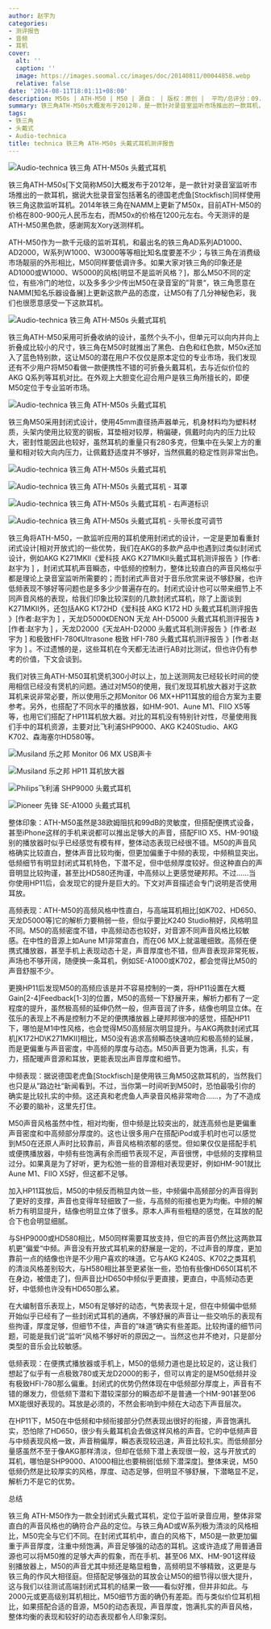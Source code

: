 ```yaml
---
author: 赵宇为
categories:
- 测评报告
- 音频
- 耳机
cover:
  alt: ''
  caption: ''
  image: https://images.soomal.cc/images/doc/20140811/00044858.webp
  relative: false
date: '2014-08-11T18:01:11+08:00'
description: M50s | ATH-M50 | M50 | 源自： | 版权：原创 |  平均/总评分：09.87/148
summary: 铁三角ATH-M50s大概发布于2012年，是一款针对录音室监听市场推出的一款耳机，据说大批录音室包括著名的德国老虎鱼[Stockfisch]同样使用铁三角这款监听耳机。它和最出名的铁三角AD系列、W系列的知名度相差不少，据说监听风格是它的长项？
tags:
- 铁三角
- 头戴式
- Audio-technica
title: technica 铁三角 ATH-M50s 头戴式耳机测评报告
---
```


![Audio-technica 铁三角 ATH-M50s 头戴式耳机](https://images.soomal.cc/images/doc/20140624/00043592.webp)



铁三角ATH-M50s[下文简称M50]大概发布于2012年，是一款针对录音室监听市场推出的一款耳机，据说大批录音室包括著名的德国老虎鱼[Stockfisch]同样使用铁三角这款监听耳机。2014年铁三角在NAMM上更新了M50x，目前ATH-M50的价格在800-900元人民币左右，而M50x的价格在1200元左右。今天测评的是ATH-M50黑色款，感谢网友Xory送测样机。



ATH-M50作为一款千元级的监听耳机，和最出名的铁三角AD系列AD1000、AD2000，W系列W1000、W3000等等相比知名度要差不少；与铁三角在消费级市场靓丽的外形相比，M50同样要低调许多。如果大家对铁三角的印象还是AD1000或W1000、W5000的风格[明显不是监听风格？]，那么M50不同的定位，有些冷门的地位，以及多多少少传出M50在录音室的”背景“，铁三角愿意在NAMM[知名乐器设备展]上更新这款产品的态度，让M50有了几分神秘色彩，我们也很愿意感受一下这款耳机。



![Audio-technica 铁三角 ATH-M50s 头戴式耳机](https://images.soomal.cc/images/doc/20140624/00043581.webp)



铁三角ATH-M50采用可折叠收纳的设计，虽然个头不小，但单元可以向内并向上折叠成比较小的尺寸，铁三角在M50时就推出了黑色、白色和红色款，M50x还加入了蓝色特别款，这让M50的潜在用户不仅仅是原本定位的专业市场，我们发现还有不少用户将M50看做一款便携性不错的可折叠头戴耳机，去与近似价位的AKG Q系列等耳机对比。在外观上大胆变化迎合用户是铁三角所擅长的，即便M50定位于专业监听市场。



![Audio-technica 铁三角 ATH-M50s 头戴式耳机](https://images.soomal.cc/images/doc/20140624/00043590.webp)



铁三角M50采用封闭式设计，使用45mm直径扬声器单元，机身材料均为塑料材质，头架内使用比较宽的钢板，耳垫相对较厚，稍偏硬，佩戴时向内的压力比较大，密封性能因此也较好，虽然耳机的重量只有280多克，但集中在头架上方的重量和相对较大向内压力，让佩戴舒适度并不够好，当然佩戴的稳定性则非常出色。



![Audio-technica 铁三角 ATH-M50s 头戴式耳机](https://images.soomal.cc/images/doc/20140624/00043586_01.webp)



![Audio-technica 铁三角 ATH-M50s 头戴式耳机 - 耳罩](https://images.soomal.cc/images/doc/20140624/00043587_01.webp)



![Audio-technica 铁三角 ATH-M50s 头戴式耳机 - 右声道标识](https://images.soomal.cc/images/doc/20140624/00043588_01.webp)



![Audio-technica 铁三角 ATH-M50s 头戴式耳机 - 头带长度可调节](https://images.soomal.cc/images/doc/20140624/00043589_01.webp)



铁三角将ATH-M50，一款监听应用的耳机使用封闭式的设计，一定是更加看重封闭式设计[相对开放式]的一些优势，我们在AKG的多款产品中也遇到过类似封闭式设计，例如AKG K271MKII《爱科技 AKG K271MKII头戴式耳机测评报告 》[作者:赵宇为 ]
，封闭式耳机声音瞬态，中低频的控制力，整体比较直白的声音风格似乎都是理论上录音室监听所需要的；而封闭式声音对于音乐欣赏来说不够舒展，也许低频表现不够好等问题也是多多少少普遍存在的。封闭式设计也可以带来细节上不同声音风格的表现，给我们印象比较深刻的几款封闭式耳机，除了上面谈到K271MKII外，还包括AKG K172HD《爱科技 AKG K172 HD 头戴式耳机测评报告 》[作者:赵宇为 ]
，天龙D5000《DENON 天龙 AH-D5000 头戴式耳机测评报告 》[作者:赵宇为 ]
，天龙D2000《天龙AH-D2000 头戴式耳机测评报告 》[作者:赵宇为 ]
和极致HFI-780《Ultrasone 极致 HFI-780 头戴式耳机测评报告 》[作者:赵宇为 ]
。不过遗憾的是，这些耳机在今天都无法进行AB对比测试，但也许仍有参考的价值，下文会谈到。



我们对铁三角ATH-M50耳机煲机300小时以上，加上送测网友已经较长时间的使用相信已经没有煲机的问题。通过对M50的使用，我们发现耳机放大器对于这款耳机来说非常必要，所以使用乐之邦Monitor 06 MX+HP11耳放的组合方案为主要参考。另外，也搭配了不同水平的播放器，如HM-901、Aune M1、FIIO X5等等，也用它们搭配了HP11耳机放大器。对比的耳机没有特别针对性，尽量使用我们手中的耳机资源，主要对比飞利浦SHP9000、AKG K240Studio、AKG K702、森海塞尔HD580等。



![Musiland 乐之邦 Monitor 06 MX USB声卡](https://images.soomal.cc/images/doc/20131129/00037936_01.webp)



![Musiland 乐之邦 HP11 耳机放大器](https://images.soomal.cc/images/doc/20101229/00008966_01.webp)



![Philips飞利浦 SHP9000 头戴式耳机](https://images.soomal.cc/images/doc/20100908/00007107_01.webp)



![Pioneer 先锋 SE-A1000 头戴式耳机](https://images.soomal.cc/images/doc/20130605/00031781_01.webp)



整体印象：ATH-M50虽然是38欧姆阻抗和99dB的灵敏度，但搭配便携式设备，甚至iPhone这样的手机来说都可以推出足够大的声音，搭配FIIO X5、HM-901级别的播放器时似乎已经感觉有模有样，整体动态表现已经很不错。M50的声音风格确实比较直白，整体声音比较均衡，但更加偏重于中频的表现，中频稍显突出。低频细节有明显封闭式耳机特色，下潜不足，但中低频厚度较好。但这种直白的声音明显比较拘谨，甚至比HD580还拘谨，中高频以上更感觉硬邦邦。不过……当你使用HP11后，会发现它的提升是巨大的。下文对声音描述会专门说明是否使用耳放。



高频表现：ATH-M50的高频风格中性直白，与高端耳机相比[如K702、HD650、天龙D5000等]它的解析力要稍弱一些，但似乎要比K240 Studio稍好，风格明显不同。M50的高频密度不错，中高频动态也较好，对音源不同声音风格比较敏感。在中性的音源上如Aune M1非常直白，而在06 MX上就温暖细致。高频在便携式播放器，甚至手机上表现动态十足，声音厚度也不错，但声音表现非常死板，声场也不够开阔，随便换一条耳机，例如SE-A1000或K702，都会觉得比M50的声音舒服不少。



更换HP11后发现M50的高频应该是并不容易控制的一类，将HP11设置在大概Gain[2-4]Feedback[1-3]的位置，M50的高频一下舒展开来，解析力都有了一定程度的提升，虽然极高频的延伸仍然一般，但声音润了许多，结像也明显立体。在弦乐的表现上不再是控制力不足的便携播放器上硬邦邦很冲的感觉，搭配HP11下，哪怕是M1中性风格，也会觉得M50高频层次明显提升。与AKG两款封闭式耳机[K172HD\K271MKII]相比，M50没有追求高频瞬态快速响应和极高频的延展，而是更偏重与声音密度，中高频的厚度与动态。M50声音更为饱满，扎实，有力，搭配暖声音源和耳放，更能表现出声音厚度和细节。

中频表现：据说德国老虎鱼[Stockfisch]是使用铁三角M50这款耳机的，当然我们也只是从”路边社“新闻看到。不过，当你第一时间听到M50时，恐怕最吸引你的确实是比较扎实的中频。这还真和老虎鱼人声录音风格非常吻合……，为了不造成不必要的脑补，这里先打住。

M50声音风格虽然中性，相对均衡，但中频是比较突出的，就连高频也是更偏重声音密度和中高频部分厚度的。这也让很多用户在搭配iPod或手机时也可以感觉到M50在还原人声时比较靠前，声音风格稍浓郁的感觉。但如果仅仅是搭配手机或便携播放器，中频有些饱满有余而细节表现不足，声音很愣，中低频的支撑稍显过分。如果真是为了好听，更为松弛一些的音源相对表现更好，例如HM-901就比Aune M1、FIIO X5好，但这都不足够。

加入HP11耳放后，M50的中频反而稍显内敛一些，中频偏中高频部分的声音得到了更好的支撑，声音也变得年轻细致了一些，与高频的衔接也更为均衡。中频的解析力有明显提升，结像也明显立体了很多。原本人声有些粗糙的感觉，在耳放的配合下也会明显细腻。

与SHP9000或HD580相比，M50同样需要耳放支持，但它的声音仍然比这两款耳机更”偏爱“中频。声音没有开放式耳机来的舒展是一定的，不过声音的厚度，更加靠前一点的结像也许是不少用户喜欢的味道。它与AKG K240S、K702之类耳机的清淡风格差别较大，与H580相比甚至更紧张一些，恐怕有些像HD650[耳机不在身边，被借走了]，但声音比HD650中频似乎更直接，更直白，中高频动态更好，中低频也许没有HD650那么紧。

在大编制音乐表现上，M50有足够好的动态，气势表现十足，但在中频偏中低频开始似乎已经有了一些封闭式耳机的通病，不够舒展的声音让一些交响乐的表现有些拘谨，厚度足够，但细节不佳，声音的”味道“确实有些差距。比较拘谨的细节问题，可能是我们说”监听“风格不够好听的原因之一。当然这也并不绝对，只是部分类型的音乐会比较敏感。

低频表现：在便携式播放器或手机上，M50的低频力道也是比较足的，这让我们想起了似乎有一点极致780或天龙D2000的影子，但可以肯定的是M50低频并没有极致HFI-780那么偏重。封闭式的优势仍然体现在中低频部分厚度上，声音有不错的爆发力，但低频下潜和下潜较深部分的瞬态却不是普通一个HM-901甚至06 MX能很好表现的。耳放是必须的，不然会影响到中频在大动态下声音层次。

在HP11下，M50在中低频和中频衔接部分仍然表现出很好的衔接，声音饱满扎实，恐怕除了HD650，很少有头戴耳机会去做这样风格的声音。它的中低频声音与中频表现风格一致，声音稍偏厚，瞬态表现较迅速，声音比较扎实。而低频部分量感虽然不至于像AKG那样清淡，但却在低频下潜上表现很一般，这与开放式的耳机，哪怕是SHP9000、A1000相比也要稍弱[低频下潜深度]。整体来说，M50低频仍然是比较厚实的风格，厚度、动态足够，但明显不够舒展，下潜略显不足，解析力不是它的优势。

总结

铁三角 ATH-M50作为一款全封闭式头戴式耳机，定位于监听录音应用，整体非常直白的声音风格也的确符合产品的定位。与铁三角AD或W系列极为清淡的风格相比，M50完全与它们不同。在封闭式耳机中，直白的风格下，M50是一款更加偏重于声音厚度，注重中频饱满，声音足够强的动态的耳机。这或许造成了用普通音源也可以将M50推的足够大声的假象，而在手机、甚至06 MX、HM-901这样级别播放器上，M50的声音尤其中频还是略显粗鲁，高频明显不够精致，这更是与铁三角的作风大相径庭。但搭配足够强劲的耳放会让M50的细节得以很大提升，这与我们以往测试高端封闭式耳机的结果一致――看似好推，但并非如此。与2000元或更高级别耳机相比，M50细节方面的确仍有差距。而与类似价位耳机相比，如果搭配合适的音源，M50的动态表现，声音厚度，饱满扎实的声音风格，整体均衡的表现和较好的动态表现都令人印象深刻。